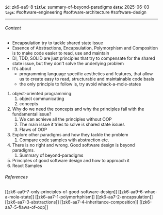 **`id`**: zk6-aa9-8
**`title`**: summary-of-beyond-paradigms
**`date`**: 2025-06-03
**`tags`**: #software-engineering #software-architecture #software-design

---

###### Content

-   Encapsulation try to tackle shared state issue
-   Essence of Abstractions, Encapsulation, Polymorphism and Composition is to make code easier to read, use and maintain
-   DI, TDD, SOLID are just principles that try to compensate for the shared state issue, but they don't solve the underlying problem
-   It's about
    -   programming language specific aesthetics and features, that allow us to create easy to read, structurable and maintainable code basis
    -   the only principle to follow is, try avoid whack-a-mole-states

1. object-oriented programming
    1. object communicating
    2. concepts
2. Why do we need the concepts and why the principles fail with the fundamental issue?
    1. We can achieve all the principles without OOP
    2. The main issue it tries to solve is shared state issues
    3. Flaws of OOP
3. Explore other paradigms and how they tackle the problem
    1. Compare code samples with abstraction etc.
4. There is no right and wrong. Good software design is beyond paradigms.
    1. Summary of beyond-paradigms
5. Principles of good software design and how to approach it
6. React Samples

###### References

[[zk6-aa9-7-only-principles-of-good-software-design]]
[[zk6-aa9-6-whac-a-mole-state]]
[[zk6-aa7-1-polymorhphism]]
[[zk6-aa7-2-encapsulation]]
[[zk6-aa7-3-abstractions]]
[[zk6-aa7-4-inheritance-composition]]
[[zk6-aa7-5-flaws-of-oop]]
